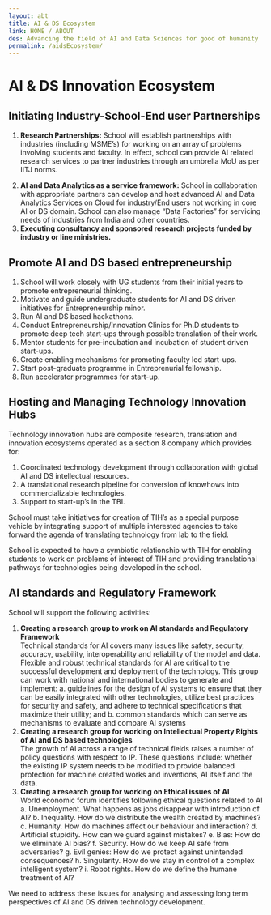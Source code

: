 ```yaml
---
layout: abt
title: AI & DS Ecosystem
link: HOME / ABOUT
des: Advancing the field of AI and Data Sciences for good of humanity
permalink: /aidsEcosystem/
---
```


# AI & DS Innovation Ecosystem

## Initiating Industry-School-End user Partnerships

1. **Research Partnerships:** School will establish partnerships with industries (including MSME’s) for working on an array of problems involving students and faculty. In effect, school can provide AI related research services to partner industries through an umbrella MoU as per IITJ norms.</p>
2. **AI and Data Analytics as a service framework:** School in collaboration with appropriate partners can develop and host advanced AI and Data Analytics Services on Cloud for industry/End users not working in core AI or DS domain. School can also manage “Data Factories” for servicing needs of industries from India and other countries.
3. **Executing consultancy and sponsored research projects funded by industry or line ministries.**

## Promote AI and DS based entrepreneurship

1. School will work closely with UG students from their initial years to promote entrepreneurial thinking.
2. Motivate and guide undergraduate students for AI and DS driven initiatives for Entrepreneurship minor.
3. Run AI and DS based hackathons.
4. Conduct Entrepreneurship/Innovation Clinics for Ph.D students to promote deep tech start-ups through possible translation of their work.
5. Mentor students for pre-incubation and incubation of student driven start-ups.
6. Create enabling mechanisms for promoting faculty led start-ups.
7. Start post-graduate programme in Entreprenurial fellowship.
8. Run accelerator programmes for start-up.

## Hosting and Managing Technology Innovation Hubs

Technology innovation hubs are composite research, translation and innovation ecosystems operated as a section 8 company which provides for:
1. Coordinated technology development through collaboration with global AI and DS intellectual resources.
2. A translational research pipeline for conversion of knowhows into commercializable technologies.
3. Support to start-up’s in the TBI.

School must take initiatives for creation of TIH’s as a special purpose vehicle by integrating support of multiple interested agencies to take forward the agenda of translating technology from lab to the field.  

School is expected to have a symbiotic relationship with TIH for enabling students to work on problems of interest of TIH and providing translational pathways for technologies being developed in the school.

## AI standards and Regulatory Framework

School will support the following activities:
1. **Creating a research group to work on AI standards and Regulatory Framework**  
Technical standards for AI covers many issues like safety, security, accuracy, usability, interoperability and reliability of the model and data. Flexible and robust technical standards for AI are critical to the successful development and deployment of the technology. This group can work with national and international bodies to generate and implement:
   a. guidelines for the design of AI systems to ensure that they can be easily integrated with other technologies, utilize best practices for security and safety, and adhere to technical specifications that maximize their utility; and
   b. common standards which can serve as mechanisms to evaluate and compare AI systems
2. **Creating a research group for working on Intellectual Property Rights of AI and DS based technologies**  
The growth of AI across a range of technical fields raises a number of policy questions with respect to IP. These questions include: whether the existing IP system needs to be modified to provide balanced protection for machine created works and inventions, AI itself and the data.
3. **Creating a research group for working on Ethical issues of AI**  
World economic forum identifies following ethical questions related to AI
   a. Unemployment. What happens as jobs disappear with introduction of AI?
   b. Inequality. How do we distribute the wealth created by machines?
   c. Humanity. How do machines affect our behaviour and interaction?
   d. Artificial stupidity. How can we guard against mistakes?
   e. Bias: How do we eliminate AI bias?
   f. Security. How do we keep AI safe from adversaries?
   g. Evil genies: How do we protect against unintended consequences?
   h. Singularity. How do we stay in control of a complex intelligent system?
   i. Robot rights. How do we define the humane treatment of AI?

We need to address these issues for analysing and assessing long term perspectives of AI and DS driven technology development.

<style>
/* page-banner image */
.background-about{
  background-image: url("{{ site.baseurl }}/images/Ecosystem.png");
}
</style>
